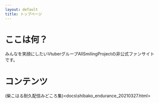 ```yaml
---
layout: default
title: トップページ
---
```


# ここは何？

みんなを笑顔にしたいVtuberグループAllSmilingProjectの非公式ファンサイトです。

# コンテンツ

(柴こはる耐久配信みどころ集)<docs\shibako_endurance_20210327.html>

